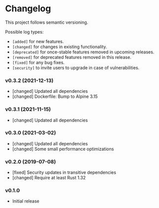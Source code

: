 # Changelog

This project follows semantic versioning.

Possible log types:

- `[added]` for new features.
- `[changed]` for changes in existing functionality.
- `[deprecated]` for once-stable features removed in upcoming releases.
- `[removed]` for deprecated features removed in this release.
- `[fixed]` for any bug fixes.
- `[security]` to invite users to upgrade in case of vulnerabilities.


### v0.3.2 (2021-12-13)

- [changed] Updated all dependencies
- [changed] Dockerfile: Bump to Alpine 3.15

### v0.3.1 (2021-11-15)

- [changed] Updated all dependencies

### v0.3.0 (2021-03-02)

- [changed] Updated all dependencies
- [changed] Some small performance optimizations

### v0.2.0 (2019-07-08)

- [fixed] Security updates in transitive dependencies
- [changed] Require at least Rust 1.32

### v0.1.0

- Initial release
